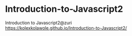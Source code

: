 # Introduction-to-Javascript2
Introduction to Javascript2@zuri
https://kolexkolawole.github.io/Introduction-to-Javascript2/
